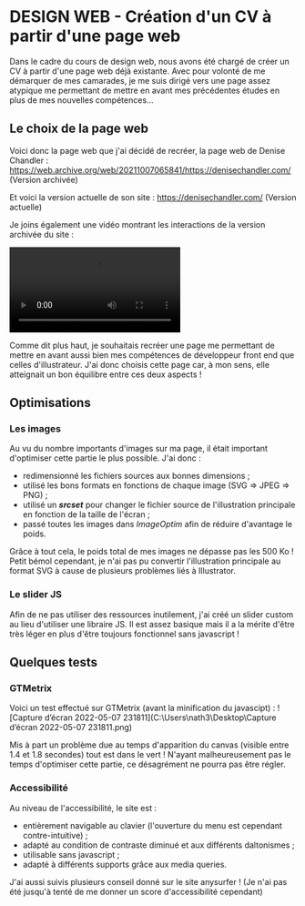 # DESIGN WEB - Création d'un CV à partir d'une page web

Dans le cadre du cours de design web, nous avons été chargé de créer un CV à partir d'une page web déjà existante. Avec pour volonté de me démarquer de mes camarades, je me suis dirigé vers une page assez atypique me permettant de mettre en avant mes précédentes études en plus de mes nouvelles compétences...





## Le choix de la page web

Voici donc la page web que j'ai décidé de recréer, la page web de Denise Chandler :
https://web.archive.org/web/20211007065841/https://denisechandler.com/ (Version archivée)

Et voici la version actuelle de son site :
https://denisechandler.com/ (Version actuelle)

Je joins également une vidéo montrant les interactions de la version archivée du site :

<video src="E:\Video\Interacivité site CV.mkv"></video>



Comme dit plus haut, je souhaitais recréer une page me permettant de mettre en avant aussi bien mes compétences de développeur front end que celles d'illustrateur. J'ai donc choisis cette page car, à mon sens, elle atteignait un bon équilibre entre ces deux aspects !





## Optimisations

### Les images

Au vu du nombre importants d'images sur ma page, il était important d'optimiser cette partie le plus possible. J'ai donc :

- redimensionné les fichiers sources aux bonnes dimensions ;
- utilisé les bons formats en fonctions de chaque image (SVG => JPEG  => PNG) ;
- utilisé un ***srcset*** pour changer le fichier source de l'illustration principale en fonction de la taille de l'écran ;
- passé toutes les images dans *ImageOptim* afin de réduire d'avantage le poids.

Grâce à tout cela, le poids total de mes images ne dépasse pas les 500 Ko ! Petit bémol cependant, je n'ai pas pu convertir l'illustration principale au format SVG à cause de plusieurs problèmes liés à Illustrator.



### Le slider JS

Afin de ne pas utiliser des ressources inutilement, j'ai créé un slider custom au lieu d'utiliser une libraire JS. Il est assez basique mais il a la mérite d'être très léger en plus d'être toujours fonctionnel sans javascript ! 





## Quelques tests

### GTMetrix

Voici un test effectué sur GTMetrix (avant la minification du javascipt) :
![Capture d’écran 2022-05-07 231811](C:\Users\nath3\Desktop\Capture d’écran 2022-05-07 231811.png)

Mis à part un problème due au temps d'apparition du canvas (visible entre 1.4 et 1.8 secondes) tout est dans le vert ! N'ayant malheureusement pas le temps d'optimiser cette partie, ce désagrément ne pourra pas être régler.



### Accessibilité

Au niveau de l'accessibilité, le site est :

- entièrement navigable au clavier (l'ouverture du menu est cependant contre-intuitive) ;
- adapté au condition de contraste diminué et aux différents daltonismes ;
- utilisable sans javascript ;
- adapté à différents supports grâce aux media queries.

J'ai aussi suivis plusieurs conseil donné sur le site anysurfer ! (Je n'ai pas été jusqu'à tenté de me donner un score d'accessibilité cependant)
